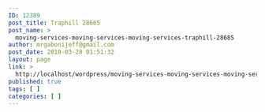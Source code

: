 ```yaml
---
ID: 12389
post_title: Traphill 28685
post_name: >
  moving-services-moving-services-moving-services-traphill-28685
author: mrgabonijeff@gmail.com
post_date: 2018-03-28 01:51:32
layout: page
link: >
  http://localhost/wordpress/moving-services-moving-services-moving-services-traphill-28685/
published: true
tags: [ ]
categories: [ ]
---
```


